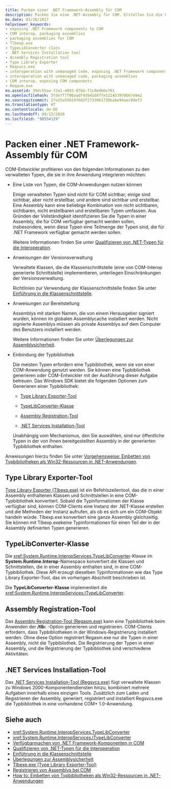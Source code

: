 ```yaml
---
title: Packen einer .NET Framework-Assembly für COM
description: Packen Sie eine .NET-Assembly für COM. Erstellen Sie die Liste der Typen, die COM-Anwendungen nutzen können. Erfahren Sie zudem mehr zur Versionsverwaltung, zu Bereitstellungsanweisungen und zur Typbibliothek.
ms.date: 03/30/2017
helpviewer_keywords:
- exposing .NET Framework components to COM
- COM interop, packaging assemblies
- packaging assemblies for COM
- Tlbexp.exe
- TypeLibConverter class
- .NET Services Installation tool
- Assembly Registration tool
- Type Library Exporter
- Reqsvcs.exe
- interoperation with unmanaged code, exposing .NET Framework components
- interoperation with unmanaged code, packaging assemblies
- COM interop, exposing COM components
- Reqasm.exe
ms.assetid: 39dc55aa-f2a1-4093-87bb-f1c0edb6e761
ms.openlocfilehash: 5fde7f7f00aadf4d941d4ffe522453970b67e9e2
ms.sourcegitcommit: 27a15a55019f6b5f2733961738babe94aec0def3
ms.translationtype: HT
ms.contentlocale: de-DE
ms.lasthandoff: 09/15/2020
ms.locfileid: "90554129"
---
```

# <a name="packaging-a-net-framework-assembly-for-com"></a>Packen einer .NET Framework-Assembly für COM

COM-Entwickler profitieren von den folgenden Informationen zu den verwalteten Typen, die sie in ihre Anwendung integrieren möchten:

- Eine Liste von Typen, die COM-Anwendungen nutzen können

  Einige verwalteten Typen sind nicht für COM sichtbar; einige sind sichtbar, aber nicht erstellbar, und andere sind sichtbar und erstellbar. Eine Assembly kann eine beliebige Kombination von nicht sichtbaren, sichtbaren, nicht erstellbaren und erstellbaren Typen umfassen. Aus Gründen der Vollständigkeit identifizieren Sie die Typen in einer Assembly, die für COM verfügbar gemacht werden sollen, insbesondere, wenn diese Typen eine Teilmenge der Typen sind, die für .NET Framework verfügbar gemacht werden sollen.

  Weitere Informationen finden Sie unter [Qualifizieren von .NET-Typen für die Interoperation](../../standard/native-interop/qualify-net-types-for-interoperation.md).

- Anweisungen der Versionsverwaltung

  Verwaltete Klassen, die die Klassenschnittstelle (eine von COM-Interop generierte Schnittstelle) implementieren, unterliegen Einschränkungen der Versionsverwaltung.

  Richtlinien zur Verwendung der Klassenschnittstelle finden Sie unter [Einführung in die Klassenschnittstelle](../../standard/native-interop/com-callable-wrapper.md#introducing-the-class-interface).

- Anweisungen zur Bereitstellung

  Assemblys mit starken Namen, die von einem Herausgeber signiert wurden, können im globalen Assemblycache installiert werden. Nicht signierte Assemblys müssen als private Assemblys auf dem Computer des Benutzers installiert werden.

  Weitere Informationen finden Sie unter [Überlegungen zur Assemblysicherheit](../../standard/assembly/security-considerations.md).

- Einbindung der Typbibliothek

  Die meisten Typen erfordern eine Typbibliothek, wenn sie von einer COM-Anwendung genutzt werden. Sie können eine Typbibliothek generieren oder COM-Entwickler mit der Ausführung dieser Aufgabe betreuen. Das Windows SDK bietet die folgenden Optionen zum Generieren einer Typbibliothek:

  - [Type Library Exporter-Tool](#cpconpackagingassemblyforcomanchor1)

  - [TypeLibConverter-Klasse](#cpconpackagingassemblyforcomanchor2)

  - [Assembly Registration-Tool](#cpconpackagingassemblyforcomanchor3)

  - [.NET Services Installation-Tool](#cpconpackagingassemblyforcomanchor4)

  Unabhängig vom Mechanismus, den Sie auswählen, sind nur öffentliche Typen in der von Ihnen bereitgestellten Assembly in der generierten Typbibliothek enthalten.

Anweisungen hierzu finden Sie unter [Vorgehensweise: Einbetten von Typbibliotheken als Win32-Ressourcen in .NET-Anwendungen](/previous-versions/dotnet/netframework-4.0/ww9a897z(v=vs.100)).

<a name="cpconpackagingassemblyforcomanchor1"></a>

## <a name="type-library-exporter"></a>Type Library Exporter-Tool

[Type Library Exporter (Tlbexp.exe)](../tools/tlbexp-exe-type-library-exporter.md) ist ein Befehlszeilentool, das die in einer Assembly enthaltenen Klassen und Schnittstellen in eine COM-Typbibliothek konvertiert. Sobald die Typinformationen der Klasse verfügbar sind, können COM-Clients eine Instanz der .NET-Klasse erstellen und die Methoden der Instanz aufrufen, als ob es sich um ein COM-Objekt handeln würde. Tlbexp.exe konvertiert eine ganze Assembly gleichzeitig. Sie können mit Tlbexp.exekeine Typinformationen für einen Teil der in der Assembly definierten Typen generieren.

<a name="cpconpackagingassemblyforcomanchor2"></a>

## <a name="typelibconverter-class"></a>TypeLibConverter-Klasse

Die <xref:System.Runtime.InteropServices.TypeLibConverter>-Klasse im **System.Runtime.Interop**-Namespace konvertiert die Klassen und Schnittstellen, die in einer Assembly enthalten sind, in eine COM-Typbibliothek. Diese API erzeugt dieselben Typinformationen wie das Type Library Exporter-Tool, das im vorherigen Abschnitt beschrieben ist.

Die **TypeLibConverter-Klasse** implementiert die <xref:System.Runtime.InteropServices.ITypeLibConverter>.

<a name="cpconpackagingassemblyforcomanchor3"></a>

## <a name="assembly-registration-tool"></a>Assembly Registration-Tool

Das [Assembly Registration-Tool (Regasm.exe)](../tools/regasm-exe-assembly-registration-tool.md) kann eine Typbibliothek beim Anwenden der **/tlb:** -Option generieren und registrieren. COM-Clients erfordern, dass Typbibliotheken in der Windows-Registrierung installiert werden. Ohne diese Option registriert Regasm.exe nur die Typen in einer Assembly, nicht die Typbibliothek. Die Registrierung der Typen in einer Assembly, und die Registrierung der Typbibliothek sind verschiedene Aktivitäten.

<a name="cpconpackagingassemblyforcomanchor4"></a>

## <a name="net-services-installation-tool"></a>.NET Services Installation-Tool

Das [.NET Services Installation-Tool (Regsvcs.exe)](../tools/regsvcs-exe-net-services-installation-tool.md) fügt verwaltete Klassen zu Windows 2000-Komponentendiensten hinzu, kombiniert mehrere Aufgaben innerhalb eines einzigen Tools. Zusätzlich zum Laden und Registrieren der Assembly, generiert, registriert und installiert Regsvcs.exe die Typbibliothek in eine vorhandene COM+ 1.0-Anwendung.

## <a name="see-also"></a>Siehe auch

- <xref:System.Runtime.InteropServices.TypeLibConverter>
- <xref:System.Runtime.InteropServices.ITypeLibConverter>
- [Verfügbarmachen von .NET Framework-Komponenten in COM](exposing-dotnet-components-to-com.md)
- [Qualifizieren von .NET-Typen für die Interoperation](../../standard/native-interop/qualify-net-types-for-interoperation.md)
- [Einführung in die Klassenschnittstelle](../../standard/native-interop/com-callable-wrapper.md#introducing-the-class-interface)
- [Überlegungen zur Assemblysicherheit](../../standard/assembly/security-considerations.md)
- [Tlbexp.exe (Type Library Exporter-Tool)](../tools/tlbexp-exe-type-library-exporter.md)
- [Registrieren von Assemblys bei COM](registering-assemblies-with-com.md)
- [How to: Einbetten von Typbibliotheken als Win32-Ressourcen in .NET-Anwendungen](/previous-versions/dotnet/netframework-4.0/ww9a897z(v=vs.100))
